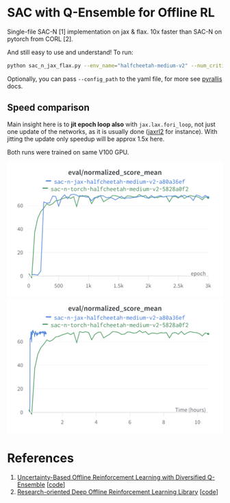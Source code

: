# SAC with Q-Ensemble for Offline RL

Single-file SAC-N [1] implementation on jax & flax. 10x faster than SAC-N on pytorch from CORL [2]. 

And still easy to use and understand! To run:

```bash
python sac_n_jax_flax.py --env_name="halfcheetah-medium-v2" --num_critics=10 --batch_size=256
```
Optionally, you can pass `--config_path` to the yaml file, for more see [pyrallis](https://github.com/eladrich/pyrallis) docs.

## Speed comparison
Main insight here is to **jit epoch loop also** with `jax.lax.fori_loop`, not just one update of the networks, as it is usually done ([jaxrl2](https://github.com/ikostrikov/jaxrl2/blob/main/examples/train_offline.py) for instance). With jitting the update only speedup will be approx 1.5x here.

Both runs were trained on same V100 GPU.

![return_epochs](images/score_epochs.png)
![return_time](images/score_wall_time.png)



# References

1. [Uncertainty-Based Offline Reinforcement Learning with Diversified Q-Ensemble](https://arxiv.org/abs/2110.01548) [[code](https://github.com/snu-mllab/EDAC)]
2. [Research-oriented Deep Offline Reinforcement Learning Library](https://arxiv.org/abs/2210.07105) [[code](https://github.com/tinkoff-ai/CORL)]

